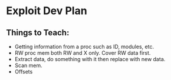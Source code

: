 # Exploit Dev Plan

## Things to Teach:
* Getting information from a proc such as ID, modules, etc.
* RW proc mem both RW and X only. Cover RW data first.
* Extract data, do something with it then replace with new data.
* Scan mem.
* Offsets